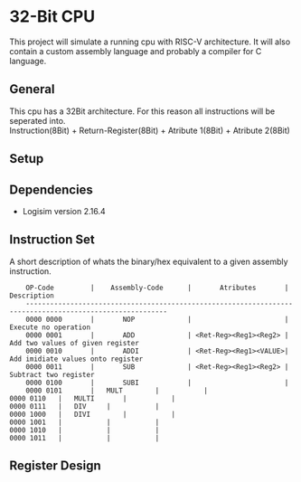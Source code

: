 <h1>32-Bit CPU</h1>
This project will simulate a running cpu with RISC-V architecture.
It will also contain a custom assembly language and probably a compiler for C language.

<h2>General</h2>
This cpu has a 32Bit architecture. For this reason all instructions will be seperated into.<br>
Instruction(8Bit) + Return-Register(8Bit) + Atribute 1(8Bit) + Atribute 2(8Bit)

<h2>Setup</h2>

<h2>Dependencies</h2>
<ul>
<li>Logisim version 2.16.4</li>
</ul>

<h2>Instruction Set</h2>
A short description of whats the binary/hex equivalent to a given assembly instruction.

        OP-Code         |    Assembly-Code      |       Atributes       |       Description
        ---------------------------------------------------------------------------------------------------------
        0000 0000       |       NOP             |                       |       Execute no operation
        0000 0001       |       ADD             | <Ret-Reg><Reg1><Reg2> |       Add two values of given register
        0000 0010       |       ADDI            | <Ret-Reg><Reg1><VALUE>|       Add imidiate values onto register
        0000 0011       |       SUB             | <Ret-Reg><Reg1><Reg2> |       Subtract two register
        0000 0100       |       SUBI            |                       |
        0000 0101       |	MULT		|			|
	0000 0110	|	MULTI		|			|
	0000 0111	|	DIV		|			|
	0000 1000	|	DIVI		|			|
	0000 1001	|			|			|
	0000 1010	|			|			|
	0000 1011	|			|			|


<h2>Register Design</h2>
